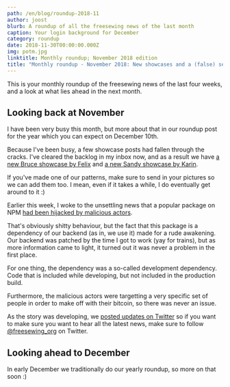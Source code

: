 ```yaml
---
path: /en/blog/roundup-2018-11
author: joost
blurb: A roundup of all the freesewing news of the last month
caption: Your login background for December
category: roundup
date: 2018-11-30T00:00:00.000Z
img: potm.jpg
linktitle: Monthly roundup; November 2018 edition
title: "Monthly roundup - November 2018: New showcases and a (false) security alarm"
---
```


This is your monthly roundup of the freesewing news of the last four weeks, 
and a look at what lies ahead in the next month.

## Looking back at November

I have been very busy this month, but more about that in our roundup post for the year
which you can expect on December 10th.

Because I've been busy, a few showcase posts had fallen through the cracks.
I've cleared the backlog in my inbox now, and as a result we have 
[a new Bruce showcase by Felix](/en/showcase/bruce-three-pack) and
[a new Sandy showcase by Karin](/en/showcase/sandy-by-karin).

If you've made one of our patterns, make sure to send in your pictures 
so we can add them too. I mean, even if it takes a while, I do eventually
get around to it :)


Earlier this week, I woke to the unsettling news that a popular package on 
NPM [had been hijacked by malicious actors](https://arstechnica.com/information-technology/2018/11/hacker-backdoors-widely-used-open-source-software-to-steal-bitcoin/).

That's obviously shitty behaviour, but the fact that this package is a dependency
of our backend (as in, we use it) made for a rude awakening.
Our backend was patched by the time I got to work (yay for trains), but as more information
came to light, it turned out it was never a problem in the first place.

For one thing, the dependency was a so-called development dependency. Code that is included
while developing, but not included in the production build.

Furthermore, the malicious actors were targetting a very specific set of people in order
to make off with their bitcoin, so there was never an issue.

As the story was developing, we 
[posted updates on Twitter](https://twitter.com/freesewing_org/status/1067312509672177664)
so if you want to make sure you want to hear all the latest news, make sure to follow 
[@freesewing_org](https://twitter.com/freesewing_org) on Twitter.


## Looking ahead to December

In early December we traditionally do our yearly roundup, so more on that soon :)
